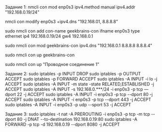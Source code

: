 Задание 1:
nmcli con mod enp0s3 ipv4.method manual ipv4.addr "192.168.0.19/24"

nmcli con modify enp0s3 +ipv4.dns "192.168.01, 8.8.8.8"

sudo nmcli con add con-name geekbrains-con ifname enp0s3 type ethernet ip4 192.168.0.19/24 gw4 192.168.0.1

sudo nmcli con mod geekbrains-con ipv4.dns "192.168.0.1 8.8.8.8 8.8.8.4"

sudo nmcli con up geekbrains-con

sudo nmcli con up "Проводное соединение 1"


Задание 2:
sudo iptables -p INPUT DROP 
sudo iptables -p OUTPUT ACCEPT
sudo iptables -p FORWARD ACCEPT
sudo iptables -A INPUT -i lo -j ACCEPT
sudo iptables -A INPUT -m state -state  RELATED,ESTABLISHED -j ACCEPT
sudo iptables -A INPUT -s 192.168.0.***/24 -i enp0s3 -p tcp —dport 22 -j ACCEPT
sudo iptables -A INPUT -i enp0s3  -p tcp --dport 80 -j ACCEPT
sudo iptables -A INPUT -i enp0s3  -p tcp --dport 443 -j ACCEPT
sudo iptables -A INPUT -i enp0s3  -p udp --sport 53 -j ACCEPT

Задание 3:
sudo iptables -t nat -A PREROUTING -i enp0s3 -p tcp -m tcp --dport 80 -j DNAT --to-destination 192.168.0.19:80
sudo iptables -A FORWARD -p tcp -d 192.168.0.19 --dport 8080 -j ACCEPT
